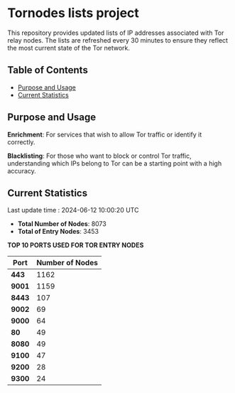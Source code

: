 # Tornodes lists project

This repository provides updated lists of IP addresses associated with Tor relay nodes. The lists are refreshed every 30 minutes to ensure they reflect the most current state of the Tor network.

## Table of Contents

- [Purpose and Usage](#purpose-and-usage)
- [Current Statistics](#current-statistics)


## Purpose and Usage

**Enrichment**: For services that wish to allow Tor traffic or identify it correctly.

**Blacklisting**: For those who want to block or control Tor traffic, understanding which IPs belong to Tor can be a starting point with a high accuracy.

## Current Statistics

Last update time : 2024-06-12 10:00:20 UTC

- **Total Number of Nodes**: 8073
- **Total of Entry Nodes**: 3453

**TOP 10 PORTS USED FOR TOR ENTRY NODES**

| **Port** | **Number of Nodes** |
|------|-----------------|
| **443**   | 1162  |
| **9001**   | 1159  |
| **8443**   | 107  |
| **9002**   | 69  |
| **9000**   | 64  |
| **80**   | 49  |
| **8080**   | 49  |
| **9100**   | 47  |
| **9200**   | 28  |
| **9300**   | 24  |


